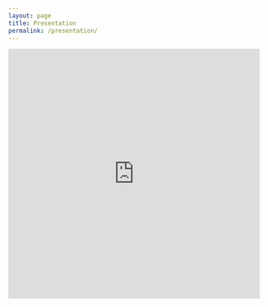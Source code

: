 ```yaml
---
layout: page
title: Presentation
permalink: /presentation/
---
```

<iframe width="100%" height="500px" src="https://www.youtube.com/embed/YsHGj0fKqW0?si=tsi4S6_DOZfE8zqZ" title="YouTube video player" frameborder="0" allow="accelerometer; autoplay; clipboard-write; encrypted-media; gyroscope; picture-in-picture; web-share" referrerpolicy="strict-origin-when-cross-origin" allowfullscreen></iframe>
